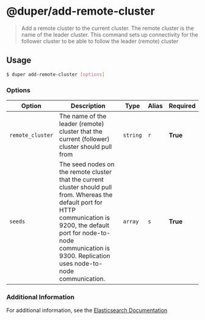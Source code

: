 # @duper/add-remote-cluster

> Add a remote cluster to the current cluster. The remote cluster is the name of the leader cluster. This command sets up connectivity for the follower cluster to be able to follow the leader (remote) cluster
>
## Usage

```sh
$ duper add-remote-cluster [options]
```

### Options

| Option | Description | Type | Alias | Required |
| -------- | ----------- | ------- | -------- | ------- |
| `remote_cluster` | The name of the leader (remote) cluster that the current (follower) cluster should pull from | `string` | `r` | **True** |
| `seeds` | The seed nodes on the remote cluster that the current cluster should pull from. Whereas the default port for HTTP communication is 9200, the default port for node-to-node communication is 9300. Replication uses node-to-node communication. | `array` | `s` | **True** |

### Additional Information

For additional information, see the [Elasticsearch Documentation](https://www.elastic.co/guide/en/elasticsearch/reference/current/modules-remote-clusters.html)
